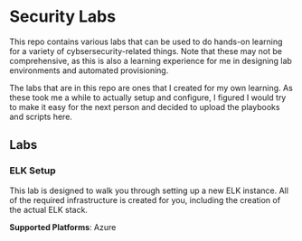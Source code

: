 # Security Labs
This repo contains various labs that can be used to do hands-on learning for a variety of cybsersecurity-related things. Note that these may not be comprehensive, as this is also a learning experience for me in designing lab environments and automated provisioning. 

The labs that are in this repo are ones that I created for my own learning. As these took me a while to actually setup and configure, I figured I would try to make it easy for the next person and decided to upload the playbooks and scripts here.

## Labs
### ELK Setup
This lab is designed to walk you through setting up a new ELK instance. All of the required infrastructure is created for you, including the creation of the actual ELK stack.

**Supported Platforms**: Azure
